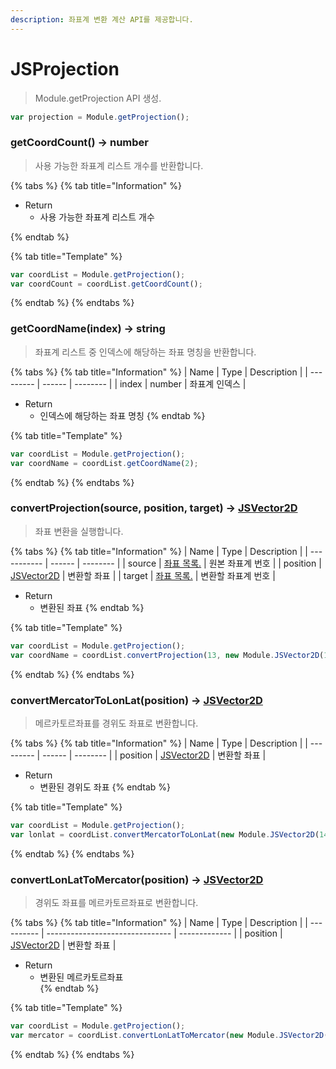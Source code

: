 ```yaml
---
description: 좌표계 변환 계산 API를 제공합니다.
---
```


# JSProjection

> Module.getProjection API 생성.

```javascript
var projection = Module.getProjection();
```

### getCoordCount() → number

> 사용 가능한 좌표계 리스트 개수를 반환합니다.

{% tabs %}
{% tab title="Information" %}

* Return
  * 사용 가능한 좌표계 리스트 개수

{% endtab %}

{% tab title="Template" %}
```javascript
var coordList = Module.getProjection();
var coordCount = coordList.getCoordCount();
```
{% endtab %}
{% endtabs %}

### getCoordName(index) → string

> 좌표계 리스트 중 인덱스에 해당하는 좌표 명칭을 반환합니다.

{% tabs %}
{% tab title="Information" %}
| Name | Type | Description |
| --------- | ------ | -------- |
| index  | number | 좌표계 인덱스 |

* Return
  * 인덱스에 해당하는 좌표 명칭
{% endtab %}

{% tab title="Template" %}
```javascript
var coordList = Module.getProjection();
var coordName = coordList.getCoordName(2);
```
{% endtab %}
{% endtabs %}

### convertProjection(source, position, target) → [JSVector2D](../core/jsvector2d.md)

> 좌표 변환을 실행합니다.

{% tabs %}
{% tab title="Information" %}
| Name | Type | Description |
| ----------- | ------ | -------- |
| source | [좌표 목록.](type-list.md#coordinate-type-list) | 원본 좌표계 번호 |
| position | [JSVector2D](../core/jsvector2d.md) | 변환할 좌표 |
| target | [좌표 목록.](type-list.md#coordinate-type-list) | 변환할 좌표계 번호 |

* Return
  * 변환된 좌표
{% endtab %}

{% tab title="Template" %}
```javascript
var coordList = Module.getProjection();
var coordName = coordList.convertProjection(13, new Module.JSVector2D(126.876282, 38.387802), 26);
```
{% endtab %}
{% endtabs %}

### convertMercatorToLonLat(position) → [JSVector2D](../core/jsvector2d.md)

> 메르카토르좌표를 경위도 좌표로 변환합니다.

{% tabs %}
{% tab title="Information" %}
| Name | Type | Description |
| --------- | ------ | -------- |
| position  | [JSVector2D](../core/jsvector2d.md) | 변환할 좌표 |

* Return
  * 변환된 경위도 좌표
{% endtab %}

{% tab title="Template" %}
```javascript
var coordList = Module.getProjection();
var lonlat = coordList.convertMercatorToLonLat(new Module.JSVector2D(14123803.104017733, 4634355.047472151));
```
{% endtab %}
{% endtabs %}

### convertLonLatToMercator(position) → [JSVector2D](../core/jsvector2d.md)

> 경위도 좌표를 메르카토르좌표로 변환합니다.

{% tabs %}
{% tab title="Information" %}
| Name | Type | Description |
| ---------- | ------------------------------- | ------------- |
| position  | [JSVector2D](../core/jsvector2d.md) | 변환할 좌표 |

* Return
  * 변환된 메르카토르좌표  
{% endtab %}

{% tab title="Template" %}
```javascript
var coordList = Module.getProjection();
var mercator = coordList.convertLonLatToMercator(new Module.JSVector2D(126.876282, 38.387802));
```
{% endtab %}
{% endtabs %}